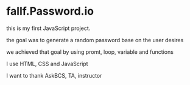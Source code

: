 # fallf.Password.io
this is my first JavaScript project.

the goal was to generate a random password base on the user desires 

we achieved that goal by using promt, loop, variable and functions

I use HTML, CSS and JavaScript 

I want to thank AskBCS, TA, instructor

